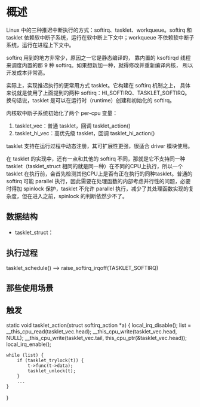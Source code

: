 # 概述

Linux 中的三种推迟中断执行的方式：softirq、tasklet、workqueue。softirq 和 tasklet 依赖软中断子系统，运行在软中断上下文中；workqueue 不依赖软中断子系统，运行在进程上下文中。

softirq 用到的地方非常少，原因之一它是静态编译的， 靠内置的 ksoftirqd 线程来调度内置的那 9 种 softirq。如果想新加一种，就得修改并重新编译内核， 所以开发成本非常高。

实际上，实现推迟执行的更常用方式 tasklet。它构建在 softirq 机制之上， 具体来说就是使用了上面提到的两种 softirq：HI_SOFTIRQ、TASKLET_SOFTIRQ。换句话说，tasklet 是可以在运行时（runtime）创建和初始化的 softirq。

内核软中断子系统初始化了两个 per-cpu 变量：

1. tasklet_vec：普通 tasklet，回调 tasklet_action()
2. tasklet_hi_vec：高优先级 tasklet，回调 tasklet_hi_action()

tasklet 支持在运行过程中动态注册，其可扩展性更强，很适合 driver 模块使用。

在 tasklet 的实现中，还有一点和其他的 softirq 不同，那就是它不支持同一种 tasklet（tasklet_struct 相同的就是同一种）在不同的CPU上执行，所以一个 tasklet 在执行前，会首先检测其他CPU上是否有正在执行的同种tasklet。普通的 softirq 可能 parallel 执行，因此需要在处理函数的内部考虑并行性的问题，必要时得加 spinlock 保护，tasklet 不允许 parallel 执行，减少了其处理函数实现的复杂度，但在进入之前，spinlock 的判断依然少不了。

## 数据结构

- tasklet_struct：

## 执行过程

tasklet_schedule() --> raise_softirq_irqoff(TASKLET_SOFTIRQ)

## 那些使用场景


## 触发

static void tasklet_action(struct softirq_action *a)
{
    local_irq_disable();
    list = __this_cpu_read(tasklet_vec.head);
    __this_cpu_write(tasklet_vec.head, NULL);
    __this_cpu_write(tasklet_vec.tail, this_cpu_ptr(&tasklet_vec.head));
    local_irq_enable();

    while (list) {
        if (tasklet_trylock(t)) {
            t->func(t->data);
            tasklet_unlock(t);
        }
        ...
    }
}